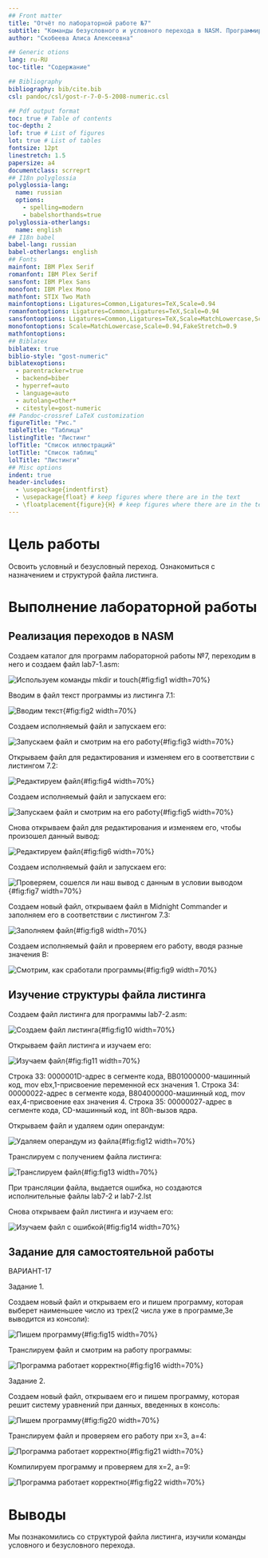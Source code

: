 ```yaml
---
## Front matter
title: "Отчёт по лабораторной работе №7"
subtitle: "Команды безусловного и условного перехода в NASM. Программирование ветвлений."
author: "Скобеева Алиса Алексеевна"

## Generic otions
lang: ru-RU
toc-title: "Содержание"

## Bibliography
bibliography: bib/cite.bib
csl: pandoc/csl/gost-r-7-0-5-2008-numeric.csl

## Pdf output format
toc: true # Table of contents
toc-depth: 2
lof: true # List of figures
lot: true # List of tables
fontsize: 12pt
linestretch: 1.5
papersize: a4
documentclass: scrreprt
## I18n polyglossia
polyglossia-lang:
  name: russian
  options:
	- spelling=modern
	- babelshorthands=true
polyglossia-otherlangs:
  name: english
## I18n babel
babel-lang: russian
babel-otherlangs: english
## Fonts
mainfont: IBM Plex Serif
romanfont: IBM Plex Serif
sansfont: IBM Plex Sans
monofont: IBM Plex Mono
mathfont: STIX Two Math
mainfontoptions: Ligatures=Common,Ligatures=TeX,Scale=0.94
romanfontoptions: Ligatures=Common,Ligatures=TeX,Scale=0.94
sansfontoptions: Ligatures=Common,Ligatures=TeX,Scale=MatchLowercase,Scale=0.94
monofontoptions: Scale=MatchLowercase,Scale=0.94,FakeStretch=0.9
mathfontoptions:
## Biblatex
biblatex: true
biblio-style: "gost-numeric"
biblatexoptions:
  - parentracker=true
  - backend=biber
  - hyperref=auto
  - language=auto
  - autolang=other*
  - citestyle=gost-numeric
## Pandoc-crossref LaTeX customization
figureTitle: "Рис."
tableTitle: "Таблица"
listingTitle: "Листинг"
lofTitle: "Список иллюстраций"
lotTitle: "Список таблиц"
lolTitle: "Листинги"
## Misc options
indent: true
header-includes:
  - \usepackage{indentfirst}
  - \usepackage{float} # keep figures where there are in the text
  - \floatplacement{figure}{H} # keep figures where there are in the text
---
```


# Цель работы

Освоить условный и безусловный переход. Ознакомиться с назначением и структурой файла листинга.

# Выполнение лабораторной работы
## Реализация переходов в NASM
Создаем каталог для программ лабораторной работы №7, переходим в него и создаем файл lab7-1.asm:

![Используем команды mkdir и touch](image/1.png){#fig:fig1 width=70%}

Вводим в файл текст программы из листинга 7.1:

![Вводим текст](image/2.png){#fig:fig2 width=70%}

Создаем исполняемый файл и запускаем его:

![Запускаем файл и смотрим на его работу](image/3.png){#fig:fig3 width=70%}

Открываем файл для редактирования и изменяем его в соответствии с листингом 7.2:

![Редактируем файл](image/4.png){#fig:fig4 width=70%}

Создаем исполняемый файл и запускаем его:

![Запускаем файл и смотрим на его работу](image/5.png){#fig:fig5 width=70%}

Снова открываем файл для редактирования и изменяем его, чтобы произошел данный вывод:

![Редактируем файл](image/6.png){#fig:fig6 width=70%}

Создаем исполняемый файл и запускаем его:

![Проверяем, сошелся ли наш вывод с данным в условии выводом](image/7.png){#fig:fig7 width=70%}

Создаем новый файл, открываем файл в Midnight Commander и заполняем его в соответствии с листингом 7.3:

![Заполняем файл](image/8.png){#fig:fig8 width=70%}

Создаем исполняемый файл и проверяем его работу, вводя разные значения В:

![Смотрим, как сработали программы](image/9.png){#fig:fig9 width=70%}

## Изучение структуры файла листинга

Создаем файл листинга для программы lab7-2.asm: 

![Создаем файл листинга](image/10.png){#fig:fig10 width=70%}

Открываем файл листинга и изучаем его:

![Изучаем файл](image/11.png){#fig:fig11 width=70%}

Строка 33: 0000001D-адрес в сегменте кода, BB01000000-машинный код, mov ebx,1-присвоение переменной ecx значения 1.
Строка 34: 00000022-адрес в сегменте кода, В804000000-машинный код, mov eax,4-присвоение еах значения 4.
Строка 35: 00000027-адрес в сегменте кода, СD-машинный код, int 80h-вызов ядра.

Открываем файл и удаляем один операндум:

![Удаляем операндум из файла](image/12.png){#fig:fig12 width=70%}

Транслируем с получением файла листинга:

![Транслируем файл](image/13.png){#fig:fig13 width=70%}

При трансляции файла, выдается ошибка, но создаются исполнительные файлы lab7-2 и lab7-2.lst

Снова открываем файл листинга и изучаем его:

![Изучаем файл с ошибкой](image/14.png){#fig:fig14 width=70%}

## Задание для самостоятельной работы
ВАРИАНТ-17

Задание 1.

Создаем новый файл и открываем его и пишем программу, которая выберет наименьшее число из трех(2 числа уже в программе,3е выводится из консоли):

![Пишем программу](image/15.png){#fig:fig15 width=70%}

Транслируем файл и смотрим на работу программы:

![Программа работает корректно](image/16.png){#fig:fig16 width=70%}

Задание 2.

Создаем новый файл, открываем его и пишем программу, которая решит систему уравнений при данных, введенных в консоль:

![Пишем программу](image/17.png){#fig:fig20 width=70%}

Транслируем файл и проверяем его работу при х=3, а=4:

![Программа работает корректно](image/18.png){#fig:fig21 width=70%}

Компилируем программу и проверяем для х=2, а=9:

![Программа работает корректно](image/19.png){#fig:fig22 width=70%}

# Выводы

Мы познакомились со структурой файла листинга, изучили команды условного и безусловного перехода.
